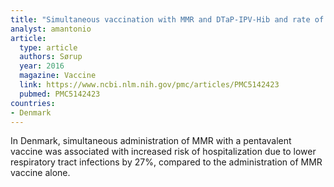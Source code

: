 ```yaml
---
title: "Simultaneous vaccination with MMR and DTaP-IPV-Hib and rate of hospital admissions with any infections: A nationwide register based cohort study"
analyst: amantonio
article:
  type: article
  authors: Sørup
  year: 2016
  magazine: Vaccine
  link: https://www.ncbi.nlm.nih.gov/pmc/articles/PMC5142423
  pubmed: PMC5142423
countries:
- Denmark
---
```


In Denmark, simultaneous administration of MMR with a pentavalent vaccine was associated with increased risk of hospitalization due to lower respiratory tract infections by 27%, compared to the administration of MMR vaccine alone.
